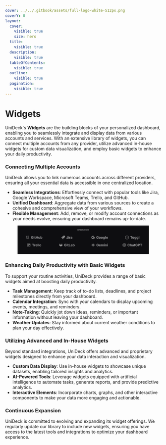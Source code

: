 ```yaml
---
cover: ../../.gitbook/assets/full-logo-white-512px.png
coverY: 0
layout:
  cover:
    visible: true
    size: hero
  title:
    visible: true
  description:
    visible: true
  tableOfContents:
    visible: true
  outline:
    visible: true
  pagination:
    visible: true
---
```


# Widgets

UniDeck's **Widgets** are the building blocks of your personalized dashboard, enabling you to seamlessly integrate and display data from various accounts and services. With an extensive library of widgets, you can connect multiple accounts from any provider, utilize advanced in-house widgets for custom data visualization, and employ basic widgets to enhance your daily productivity.

### Connecting Multiple Accounts

UniDeck allows you to link numerous accounts across different providers, ensuring all your essential data is accessible in one centralized location.

* **Seamless Integrations**: Effortlessly connect with popular tools like Jira, Google Workspace, Microsoft Teams, Trello, and GitHub.
* **Unified Dashboard**: Aggregate data from various sources to create a cohesive and comprehensive view of your workflows.
* **Flexible Management**: Add, remove, or modify account connections as your needs evolve, ensuring your dashboard remains up-to-date.

<figure><img src="../../.gitbook/assets/image (1) (1) (1) (1).png" alt=""><figcaption></figcaption></figure>

### Enhancing Daily Productivity with Basic Widgets

To support your routine activities, UniDeck provides a range of basic widgets aimed at boosting daily productivity.

* **Task Management**: Keep track of to-do lists, deadlines, and project milestones directly from your dashboard.
* **Calendar Integration**: Sync with your calendars to display upcoming events, meetings, and reminders.
* **Note-Taking**: Quickly jot down ideas, reminders, or important information without leaving your dashboard.
* **Weather Updates**: Stay informed about current weather conditions to plan your day effectively.

### Utilizing Advanced and In-House Widgets

Beyond standard integrations, UniDeck offers advanced and proprietary widgets designed to enhance your data interaction and visualization.

* **Custom Data Display**: Use in-house widgets to showcase unique datasets, enabling tailored insights and analytics.
* **AI-Powered Tools**: Leverage widgets equipped with artificial intelligence to automate tasks, generate reports, and provide predictive analytics.
* **Interactive Elements**: Incorporate charts, graphs, and other interactive components to make your data more engaging and actionable.

### Continuous Expansion

UniDeck is committed to evolving and expanding its widget offerings. We regularly update our library to include new widgets, ensuring you have access to the latest tools and integrations to optimize your dashboard experience.
